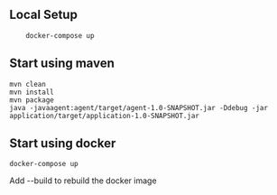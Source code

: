 ## Local Setup

```
    docker-compose up
```

## Start using maven

```
mvn clean
mvn install
mvn package
java -javaagent:agent/target/agent-1.0-SNAPSHOT.jar -Ddebug -jar application/target/application-1.0-SNAPSHOT.jar
```

## Start using docker

```
docker-compose up
```

Add --build to rebuild the docker image